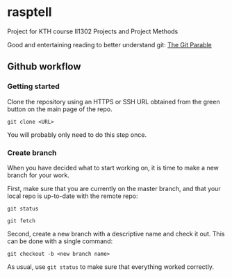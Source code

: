 # rasptell
Project for KTH course II1302 Projects and Project Methods

Good and entertaining reading to better understand git: [The Git Parable](http://tom.preston-werner.com/2009/05/19/the-git-parable.html)

## Github workflow

### Getting started

Clone the repository using an HTTPS or SSH URL obtained from the green button on the main page of the repo.

`git clone <URL>`

You will probably only need to do this step once.

### Create branch

When you have decided what to start working on, it is time to make a new branch for your work.

First, make sure that you are currently on the master branch, and that your local repo is up-to-date with the remote repo:

`git status`

`git fetch`

Second, create a new branch with a descriptive name and check it out. This can be done with a single command:

`git checkout -b <new branch name>`

As usual, use `git status` to make sure that everything worked correctly.

